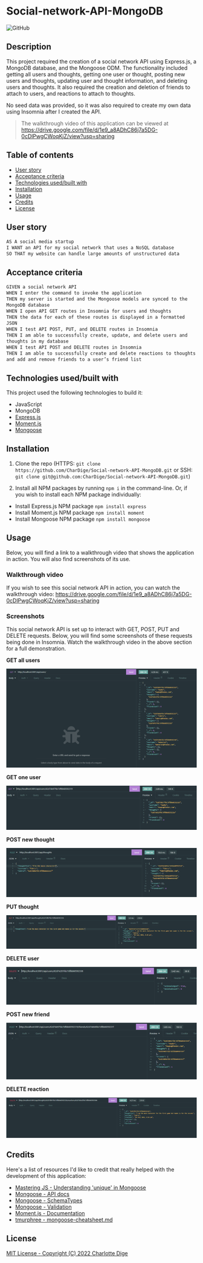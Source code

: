 # Social-network-API-MongoDB

![GitHub](https://img.shields.io/github/license/CharDige/Social-network-API-MongoDB)

## Description

This project required the creation of a social network API using Express.js, a MongoDB database, and the Mongoose ODM. The functionality included getting all users and thoughts, getting one user or thought, posting new users and thoughts, updating user and thought information, and deleting users and thoughts. It also required the creation and deletion of friends to attach to users, and reactions to attach to thoughts.

No seed data was provided, so it was also required to create my own data using Insomnia after I created the API.

> The walkthrough video of this application can be viewed at https://drive.google.com/file/d/1e9_a8ADhC86j7a5DG-0cDlPwgCWoqKjZ/view?usp=sharing

## Table of contents

- [User story](#user-story)
- [Acceptance criteria](#acceptance-criteria)
- [Technologies used/built with](#technologies-usedbuilt-with)
- [Installation](#installation)
- [Usage](#usage)
- [Credits](#credits)
- [License](#license)

## User story

```
AS A social media startup
I WANT an API for my social network that uses a NoSQL database
SO THAT my website can handle large amounts of unstructured data
```

## Acceptance criteria

```
GIVEN a social network API
WHEN I enter the command to invoke the application
THEN my server is started and the Mongoose models are synced to the MongoDB database
WHEN I open API GET routes in Insomnia for users and thoughts
THEN the data for each of these routes is displayed in a formatted JSON
WHEN I test API POST, PUT, and DELETE routes in Insomnia
THEN I am able to successfully create, update, and delete users and thoughts in my database
WHEN I test API POST and DELETE routes in Insomnia
THEN I am able to successfully create and delete reactions to thoughts and add and remove friends to a user’s friend list
```

## Technologies used/built with

This project used the following technologies to build it:

- JavaScript
- MongoDB
- [Express.js](https://expressjs.com/)
- [Moment.js](https://momentjs.com/)
- [Mongoose](https://mongoosejs.com/)

## Installation

1. Clone the repo (HTTPS: `git clone https://github.com/CharDige/Social-network-API-MongoDB.git` or SSH: `git clone git@github.com:CharDige/Social-network-API-MongoDB.git`)

2. Install all NPM packages by running `npm i` in the command-line. Or, if you wish to install each NPM package individually:

- Install Express.js NPM package `npm install express`
- Install Moment.js NPM package `npm install moment`
- Install Mongoose NPM package `npm install mongoose`


## Usage

Below, you will find a link to a walkthrough video that shows the application in action. You will also find screenshots of its use.

### Walkthrough video

If you wish to see this social network API in action, you can watch the walkthrough video: https://drive.google.com/file/d/1e9_a8ADhC86j7a5DG-0cDlPwgCWoqKjZ/view?usp=sharing

### Screenshots

This social network API is set up to interact with GET, POST, PUT and DELETE requests. Below, you will find some screenshots of these requests being done in Insomnia. Watch the walkthrough video in the above section for a full demonstration.

**GET all users**

![Screenshot of Insomnia showing a GET request for all users](./images/get-all-users.PNG)

**GET one user**

![Screenshot of Insomnia showing a GET request for a single user](./images/get-one-users.PNG)

**POST new thought**

![Screenshot of Insomnia showing POST thought](./images/post-thought.PNG)

**PUT thought**

![Screenshot of Insomnia PUT thought](./images/put-thought.PNG)

**DELETE user**

![Screenshot of Insomnia showing DELETE user](./images/delete-user.PNG)

**POST new friend**

![Screenshot of Insomnia showing POST friend](./images/post-new-friend.PNG)

**DELETE reaction**

![Screenshot of Insomnia showing DELETE reaction](./images/delete-reaction.PNG)

## Credits

Here's a list of resources I'd like to credit that really helped with the development of this application:

- [Mastering JS - Understanding 'unique' in Mongoose](https://masteringjs.io/tutorials/mongoose/unique)
- [Mongoose - API docs](https://mongoosejs.com/docs/api.html)
- [Mongoose - SchemaTypes](https://mongoosejs.com/docs/schematypes.html)
- [Mongoose - Validation](https://mongoosejs.com/docs/validation.html)
- [Moment.js - Documentation](https://momentjs.com/docs/)
- [tmurphree - mongoose-cheatsheet.md](https://gist.github.com/tmurphree/1a6a8f575b7309c478fac406f0e893b2)

## License

[MIT License - Copyright (C) 2022 Charlotte Dige](./LICENSE)